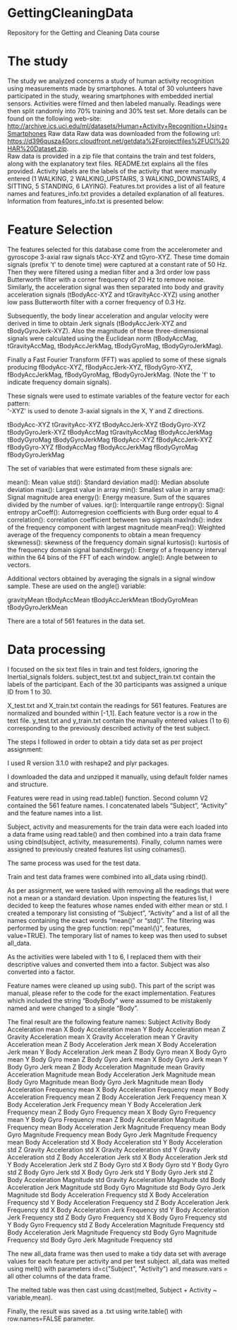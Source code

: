 GettingCleaningData
===================

Repository for the Getting and Cleaning Data course

The study
=========

The study we analyzed concerns a study of human activity recognition using measurements made by smartphones. A total of 30 volunteers have participated in the study, wearing smartphones with embedded inertial sensors. Activities were filmed and then labeled manually. Readings were then split randomly into 70% training and 30% test set.
More details can be found on the following web-site:
http://archive.ics.uci.edu/ml/datasets/Human+Activity+Recognition+Using+Smartphones
Raw data
Raw data was downloaded from the following url: https://d396qusza40orc.cloudfront.net/getdata%2Fprojectfiles%2FUCI%20HAR%20Dataset.zip.  
Raw data is provided in a zip file that contains the train and test folders, along with the explanatory text files. README.txt explains all the files provided. Activity labels are the labels of the activity that were manually entered (1 WALKING, 2 WALKING_UPSTAIRS, 3 WALKING_DOWNSTAIRS, 4 SITTING, 5 STANDING, 6 LAYING). Features.txt provides a list of all feature names and features_info.txt provides a detailed explanation of all features.
Information from features_info.txt is presented below:

Feature Selection 
=================

The features selected for this database come from the accelerometer and gyroscope 3-axial raw signals tAcc-XYZ and tGyro-XYZ. These time domain signals (prefix 't' to denote time) were captured at a constant rate of 50 Hz. Then they were filtered using a median filter and a 3rd order low pass Butterworth filter with a corner frequency of 20 Hz to remove noise. Similarly, the acceleration signal was then separated into body and gravity acceleration signals (tBodyAcc-XYZ and tGravityAcc-XYZ) using another low pass Butterworth filter with a corner frequency of 0.3 Hz. 

Subsequently, the body linear acceleration and angular velocity were derived in time to obtain Jerk signals (tBodyAccJerk-XYZ and tBodyGyroJerk-XYZ). Also the magnitude of these three-dimensional signals were calculated using the Euclidean norm (tBodyAccMag, tGravityAccMag, tBodyAccJerkMag, tBodyGyroMag, tBodyGyroJerkMag). 

Finally a Fast Fourier Transform (FFT) was applied to some of these signals producing fBodyAcc-XYZ, fBodyAccJerk-XYZ, fBodyGyro-XYZ, fBodyAccJerkMag, fBodyGyroMag, fBodyGyroJerkMag. (Note the 'f' to indicate frequency domain signals). 

These signals were used to estimate variables of the feature vector for each pattern:  
'-XYZ' is used to denote 3-axial signals in the X, Y and Z directions.

tBodyAcc-XYZ
tGravityAcc-XYZ
tBodyAccJerk-XYZ
tBodyGyro-XYZ
tBodyGyroJerk-XYZ
tBodyAccMag
tGravityAccMag
tBodyAccJerkMag
tBodyGyroMag
tBodyGyroJerkMag
fBodyAcc-XYZ
fBodyAccJerk-XYZ
fBodyGyro-XYZ
fBodyAccMag
fBodyAccJerkMag
fBodyGyroMag
fBodyGyroJerkMag

The set of variables that were estimated from these signals are: 

mean(): Mean value
std(): Standard deviation
mad(): Median absolute deviation 
max(): Largest value in array
min(): Smallest value in array
sma(): Signal magnitude area
energy(): Energy measure. Sum of the squares divided by the number of values. 
iqr(): Interquartile range 
entropy(): Signal entropy
arCoeff(): Autorregresion coefficients with Burg order equal to 4
correlation(): correlation coefficient between two signals
maxInds(): index of the frequency component with largest magnitude
meanFreq(): Weighted average of the frequency components to obtain a mean frequency
skewness(): skewness of the frequency domain signal 
kurtosis(): kurtosis of the frequency domain signal 
bandsEnergy(): Energy of a frequency interval within the 64 bins of the FFT of each window.
angle(): Angle between to vectors.

Additional vectors obtained by averaging the signals in a signal window sample. These are used on the angle() variable:

gravityMean
tBodyAccMean
tBodyAccJerkMean
tBodyGyroMean
tBodyGyroJerkMean

There are a total of 561 features in the data set.

Data processing
===============

I focused on the six text files in train and test folders, ignoring the Inertial_signals folders.
subject_test.txt and subject_train.txt contain the labels of the participant. Each of the 30 participants was assigned a unique ID from 1 to 30.

 X_test.txt and X_train.txt contain the readings for 561 features.  Features are normalized and bounded within [-1,1]. Each feature vector is a row in the text file.
y_test.txt and y_train.txt contain the manually entered  values (1 to 6) corresponding to the previously described activity of the test subject.

The steps I followed in order to obtain a tidy data set as per project assignment:

I used R version 3.1.0 with reshape2 and plyr packages. 

I downloaded the data and unzipped it manually, using default folder names and structure.

Features were read in using read.table() function. Second column V2 contained the 561 feature names. I concatenated labels “Subject”, “Activity” and the feature names into a list.

Subject, activity and measurements for the train data were each loaded into a data frame using read.table() and then combined into a train data frame using cbind(subject, activity, measurements). Finally, column names were assigned to previously created features list using colnames().

The same process was used for the test data.

Train and test data frames were combined into all_data using rbind().

As per assignment, we were tasked with removing all the readings that were not a mean or a standard deviation. Upon inspecting the features list, I decided to keep the features whose names ended with either mean or std. I created a temporary list consisting of “Subject”, “Activity” and a list of all the names containing the exact words “mean()” or “std()”.  The filtering was performed by using the grep function: rep("mean\\(\\)", features, value=TRUE). The temporary list of names to keep was then used to subset all_data. 

As the activities were labeled with 1 to 6, I replaced them with their descriptive values and converted them into a factor. Subject was also converted into a factor.

Feature names were cleaned up using sub(). This part of the script was manual, please refer to the code for the exact implementation. Features which included the string “BodyBody” were assumed to be mistakenly named and were changed to a single “Body”. 

The final result are the following feature names: 
Subject
Activity
Body Acceleration mean X
Body Acceleration mean Y
Body Acceleration mean Z
Gravity Acceleration mean X
Gravity Acceleration mean Y
Gravity Acceleration mean Z
Body Acceleration Jerk mean X
Body Acceleration Jerk mean Y
Body Acceleration Jerk mean Z
Body Gyro mean X
Body Gyro mean Y
Body Gyro mean Z
Body Gyro Jerk mean X
Body Gyro Jerk mean Y
Body Gyro Jerk mean Z
Body Acceleration Magnitude mean
Gravity Acceleration Magnitude mean
Body Acceleration Jerk Magnitude mean
Body Gyro Magnitude mean
Body Gyro Jerk Magnitude mean
Body Acceleration Frequency mean X
Body Acceleration Frequency mean Y
Body Acceleration Frequency mean Z
Body Acceleration Jerk Frequency mean X
Body Acceleration Jerk Frequency mean Y
Body Acceleration Jerk Frequency mean Z
Body Gyro Frequency mean X
Body Gyro Frequency mean Y
Body Gyro Frequency mean Z
Body Acceleration Magnitude Frequency mean
Body Acceleration Jerk Magnitude Frequency mean
Body Gyro Magnitude Frequency mean
Body Gyro Jerk Magnitude Frequency mean
Body Acceleration std X
Body Acceleration std Y
Body Acceleration std Z
Gravity Acceleration std X
Gravity Acceleration std Y
Gravity Acceleration std Z
Body Acceleration Jerk std X
Body Acceleration Jerk std Y
Body Acceleration Jerk std Z
Body Gyro std X
Body Gyro std Y
Body Gyro std Z
Body Gyro Jerk std X
Body Gyro Jerk std Y
Body Gyro Jerk std Z
Body Acceleration Magnitude std
Gravity Acceleration Magnitude std
Body Acceleration Jerk Magnitude std
Body Gyro Magnitude std
Body Gyro Jerk Magnitude std
Body Acceleration Frequency std X
Body Acceleration Frequency std Y
Body Acceleration Frequency std Z
Body Acceleration Jerk Frequency std X
Body Acceleration Jerk Frequency std Y
Body Acceleration Jerk Frequency std Z
Body Gyro Frequency std X
Body Gyro Frequency std Y
Body Gyro Frequency std Z
Body Acceleration Magnitude Frequency std
Body Acceleration Jerk Magnitude Frequency std
Body Gyro Magnitude Frequency std
Body Gyro Jerk Magnitude Frequency std

The new all_data frame was then used to make a tidy data set with average values for each feature per activity and per test subject. all_data was melted using melt() with parameters id=c("Subject", "Activity") and measure.vars = all other columns of the data frame. 

The melted table was then cast using dcast(melted,  Subject + Activity ~ variable,mean).

Finally, the result was saved as a .txt using write.table() with row.names=FALSE parameter.
